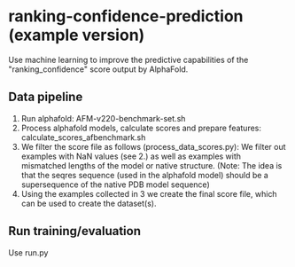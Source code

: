 # ranking-confidence-prediction (example version)

Use machine learning to improve the predictive capabilities of the "ranking_confidence" score output by AlphaFold.


## Data pipeline

1. Run alphafold: AFM-v220-benchmark-set.sh
2. Process alphafold models, calculate scores and prepare features: calculate_scores_afbenchmark.sh
3. We filter the score file as follows (process_data_scores.py): We filter out examples with NaN values (see 2.) as well as examples with mismatched lengths of the model or native structure.
    (Note: The idea is that the seqres sequence (used in the alphafold model) should be a supersequence of the native PDB model sequence)
4. Using the examples collected in 3 we create the final score file, which can be used to create the dataset(s).

## Run training/evaluation

Use run.py



